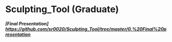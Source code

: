 # Sculpting_Tool (Graduate)
##### [Final Presentation] https://github.com/sr0020/Sculpting_Tool/tree/master/0.%20Final%20presentation
